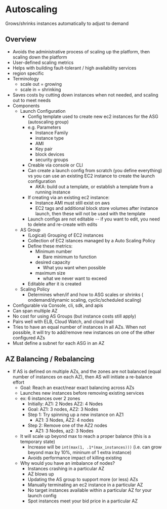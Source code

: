 # Autoscaling

Grows/shrinks instances automatically to adjust to demand

## Overview

* Avoids the administrative process of scaling up the platform, then scaling down the platform
* User-defined scaling metrics
* Helps with building fault-tolerant / high availability services
* region specific
* Terminology
  * scale out = growing
  * scale in = shrinking
* Saves costs by cutting down instances when not needed, and scaling out to meet needs
* Components
  * Launch Configuration
    * Config template used to create new ec2 instances for the ASG (autoscaling group)
    * e.g. Parameters
      * Instance Family
      * instance type
      * AMI
      * Key pair
      * block devices
      * security groups
    * Creable via console or CLI
    * Can create a launch config from scratch (you define everything) vs you can use an existing EC2 instance to create the launch configuration
      * AKA: build out a template, or establish a template from a running instance
    * If creating via an existing ec2 instance:
      * Instance AMI must still exist on aws
      * EC2 tags  and additional block store volumes after instance launch, then these will not be used with the template
    * Launch configs are not editable -- if you want to edit, you need to delete and re-create with edits
  * AS Group
    * (Logical) Grouping of EC2 instances
    * Collection of EC2 istances managed by a Auto Scaling Policy
    * Define these metrics:
      * Minimum number
        * Bare minimum to function
      * desired capacity
        * What you want when possible
      * maximum size
        * what we never want to exceed
    * Editable after it is created
  * Scaling Policy
    * Determines when/if and how to ASG scales or shrinks ( ondemand/dynamic scaling, cyclic/scheduled scaling)
* Configurable via Console, cli, sdk, and apis
* Can span multiple AZ
* No cost for using AS Groups (but instance costs still apply)
* Pairs well with ELB, Cloud Watch, and cloud trail
* Tries to have an equal number of instances in all AZs. When not possible, it will try to add/remove new instances on one of the other configured AZs
* Must define a subnet for each ASG in an AZ

## AZ Balancing / Rebalancing

* If AS is defined on multiple AZs, and the zones are not balanced (equal number of instances on each AZ), then AS will initiate a re-balance effort
  * Goal: Reach an exact/near exact balancing across AZs
  * Launches new instances before removing existing services
  * ex: 6 instances over 2 zones
    * Initially: AZ1: 2 Nodes AZ2: 4 Nodes
    * Goal: AZ1: 3 nodes, AZ2: 3 Nodes
    * Step 1: Try spinning up a new instance on AZ1
      * AZ1: 3 Nodes, AZ2: 4 nodes
    * Step 2: Remove one of the AZ2 nodes
      * AZ1: 3 Nodes, az2: 3 Nodes
  * It will scale up beyond max to reach a proper balance (this is a temporary state)
    * Increase will be `int(max(1, .1*(max_instances)))` (i.e. can grow beyond max by 10%, mininum of 1 extra instance)
    * Avoids performance impact of killing existing 
  * Why would you have an imbalance of nodes?
    * Instances crashing in a particular AZ
    * AZ blows up
    * Updating the AS group to support more (or less) AZs
    * Manually terminating an ec2 instance in a particular AZ
    * No target instances available within a particular AZ for your launch config
    * Spot instances meet your bid price in a particular AZ

